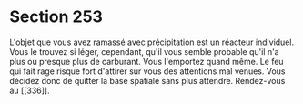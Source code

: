 # Section 253

L'objet que vous avez ramassé avec précipitation est un réacteur individuel. Vous le trouvez si léger, cependant, qu'il vous semble probable qu'il n'a plus ou presque plus de carburant. Vous l'emportez quand même. Le feu qui fait rage risque fort d'attirer sur vous des attentions mal venues. Vous décidez donc de quitter la base spatiale sans plus attendre. Rendez-vous au [[336]].